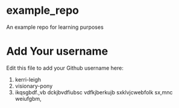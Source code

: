 # example_repo
An example repo for learning purposes
# Add Your username
Edit this file to add your Github username here:
1. kerri-leigh
2. visionary-pony
3. ikqsgbdf.,vb dckjbvdfiubsc vdfkjberkujb sxklvjcwebfolk sx,mnc weiufgbm,
